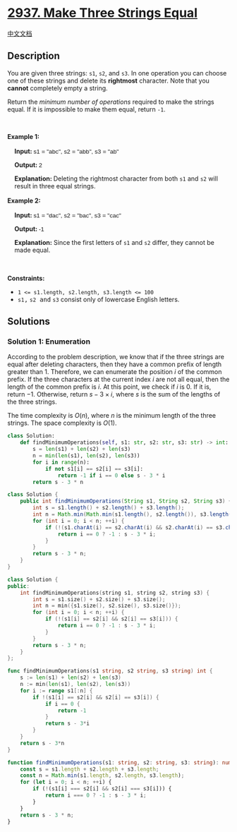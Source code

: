 # [2937. Make Three Strings Equal](https://leetcode.com/problems/make-three-strings-equal)

[中文文档](/solution/2900-2999/2937.Make%20Three%20Strings%20Equal/README.md)

<!-- tags:String -->

<!-- difficulty:Easy -->

## Description

<p>You are given three strings: <code>s1</code>, <code>s2</code>, and <code>s3</code>. In one operation you can choose one of these strings and delete its <strong>rightmost</strong> character. Note that you <strong>cannot</strong> completely empty a string.</p>

<p>Return the <em>minimum number of operations</em> required to make the strings equal<em>. </em>If it is impossible to make them equal, return <code>-1</code>.</p>

<p>&nbsp;</p>
<p><strong class="example">Example 1:</strong></p>

<div class="example-block" style="border-color: var(--border-tertiary); border-left-width: 2px; color: var(--text-secondary); font-size: .875rem; margin-bottom: 1rem; margin-top: 1rem; overflow: visible; padding-left: 1rem;">
<p><strong>Input: </strong><span class="example-io" style="font-family: Menlo,sans-serif; font-size: 0.85rem;">s1 = &quot;abc&quot;, s2 = &quot;abb&quot;, s3 = &quot;ab&quot;</span></p>

<p><strong>Output: </strong><span class="example-io" style="font-family: Menlo,sans-serif; font-size: 0.85rem;">2</span></p>

<p><strong>Explanation:&nbsp;</strong>Deleting the rightmost character from both <code>s1</code> and <code>s2</code> will result in three equal strings.</p>
</div>

<p><strong class="example">Example 2:</strong></p>

<div class="example-block" style="border-color: var(--border-tertiary); border-left-width: 2px; color: var(--text-secondary); font-size: .875rem; margin-bottom: 1rem; margin-top: 1rem; overflow: visible; padding-left: 1rem;">
<p><strong>Input: </strong><span class="example-io" style="font-family: Menlo,sans-serif; font-size: 0.85rem;">s1 = &quot;dac&quot;, s2 = &quot;bac&quot;, s3 = &quot;cac&quot;</span></p>

<p><strong>Output: </strong><span class="example-io" style="font-family: Menlo,sans-serif; font-size: 0.85rem;">-1</span></p>

<p><strong>Explanation:</strong> Since the first letters of <code>s1</code> and <code>s2</code> differ, they cannot be made equal.</p>
</div>

<p>&nbsp;</p>
<p><strong>Constraints:</strong></p>

<ul>
	<li><code>1 &lt;= s1.length, s2.length, s3.length &lt;= 100</code></li>
	<li><font face="monospace"><code>s1</code>,</font> <code><font face="monospace">s2</font></code><font face="monospace"> and</font> <code><font face="monospace">s3</font></code> consist only of lowercase English letters.</li>
</ul>

## Solutions

### Solution 1: Enumeration

According to the problem description, we know that if the three strings are equal after deleting characters, then they have a common prefix of length greater than $1$. Therefore, we can enumerate the position $i$ of the common prefix. If the three characters at the current index $i$ are not all equal, then the length of the common prefix is $i$. At this point, we check if $i$ is $0$. If it is, return $-1$. Otherwise, return $s - 3 \times i$, where $s$ is the sum of the lengths of the three strings.

The time complexity is $O(n)$, where $n$ is the minimum length of the three strings. The space complexity is $O(1)$.

<!-- tabs:start -->

```python
class Solution:
    def findMinimumOperations(self, s1: str, s2: str, s3: str) -> int:
        s = len(s1) + len(s2) + len(s3)
        n = min(len(s1), len(s2), len(s3))
        for i in range(n):
            if not s1[i] == s2[i] == s3[i]:
                return -1 if i == 0 else s - 3 * i
        return s - 3 * n
```

```java
class Solution {
    public int findMinimumOperations(String s1, String s2, String s3) {
        int s = s1.length() + s2.length() + s3.length();
        int n = Math.min(Math.min(s1.length(), s2.length()), s3.length());
        for (int i = 0; i < n; ++i) {
            if (!(s1.charAt(i) == s2.charAt(i) && s2.charAt(i) == s3.charAt(i))) {
                return i == 0 ? -1 : s - 3 * i;
            }
        }
        return s - 3 * n;
    }
}
```

```cpp
class Solution {
public:
    int findMinimumOperations(string s1, string s2, string s3) {
        int s = s1.size() + s2.size() + s3.size();
        int n = min({s1.size(), s2.size(), s3.size()});
        for (int i = 0; i < n; ++i) {
            if (!(s1[i] == s2[i] && s2[i] == s3[i])) {
                return i == 0 ? -1 : s - 3 * i;
            }
        }
        return s - 3 * n;
    }
};
```

```go
func findMinimumOperations(s1 string, s2 string, s3 string) int {
	s := len(s1) + len(s2) + len(s3)
	n := min(len(s1), len(s2), len(s3))
	for i := range s1[:n] {
		if !(s1[i] == s2[i] && s2[i] == s3[i]) {
			if i == 0 {
				return -1
			}
			return s - 3*i
		}
	}
	return s - 3*n
}
```

```ts
function findMinimumOperations(s1: string, s2: string, s3: string): number {
    const s = s1.length + s2.length + s3.length;
    const n = Math.min(s1.length, s2.length, s3.length);
    for (let i = 0; i < n; ++i) {
        if (!(s1[i] === s2[i] && s2[i] === s3[i])) {
            return i === 0 ? -1 : s - 3 * i;
        }
    }
    return s - 3 * n;
}
```

<!-- tabs:end -->

<!-- end -->
